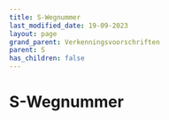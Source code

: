 ```yaml
---
title: S-Wegnummer
last_modified_date: 19-09-2023
layout: page
grand_parent: Verkenningsvoorschriften
parent: S
has_children: false
---
```


S-Wegnummer
===========

